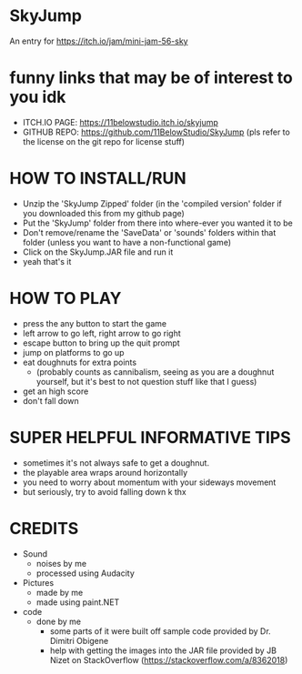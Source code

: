 # SkyJump
An entry for https://itch.io/jam/mini-jam-56-sky

# funny links that may be of interest to you idk

* ITCH.IO PAGE: https://11belowstudio.itch.io/skyjump
* GITHUB REPO: https://github.com/11BelowStudio/SkyJump (pls refer to the license on the git repo for license stuff)

# HOW TO INSTALL/RUN

* Unzip the 'SkyJump Zipped' folder (in the 'compiled version' folder if you downloaded this from my github page)
* Put the 'SkyJump' folder from there into where-ever you wanted it to be
* Don't remove/rename the 'SaveData' or 'sounds' folders within that folder (unless you want to have a non-functional game)
* Click on the SkyJump.JAR file and run it
* yeah that's it

# HOW TO PLAY

* press the any button to start the game
* left arrow to go left, right arrow to go right
* escape button to bring up the quit prompt
* jump on platforms to go up
* eat doughnuts for extra points
  * (probably counts as cannibalism, seeing as you are a doughnut yourself,
  but it's best to not question stuff like that I guess)
* get an high score
* don't fall down

# SUPER HELPFUL INFORMATIVE TIPS

* sometimes it's not always safe to get a doughnut.
* the playable area wraps around horizontally
* you need to worry about momentum with your sideways movement
* but seriously, try to avoid falling down k thx

# CREDITS

* Sound
  * noises by me
  * processed using Audacity
* Pictures
  * made by me
  * made using paint\.NET
* code
  * done by me
    * some parts of it were built off sample code provided by Dr. Dimitri Obigene
    * help with getting the images into the JAR file provided by JB Nizet on StackOverflow (https://stackoverflow.com/a/8362018)
